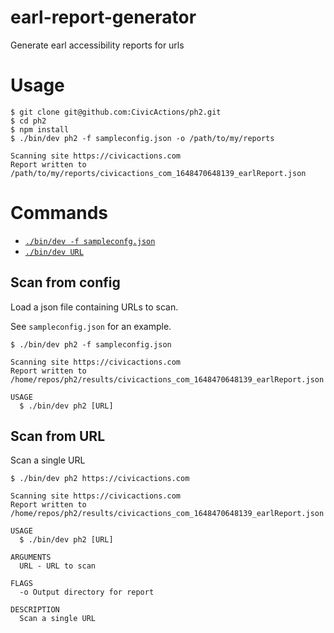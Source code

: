 earl-report-generator
=====================

Generate earl accessibility reports for urls

# Usage
<!-- usage -->
```sh-session
$ git clone git@github.com:CivicActions/ph2.git
$ cd ph2
$ npm install
$ ./bin/dev ph2 -f sampleconfig.json -o /path/to/my/reports

Scanning site https://civicactions.com
Report written to /path/to/my/reports/civicactions_com_1648470648139_earlReport.json
```
<!-- usagestop -->
# Commands
<!-- commands -->
* [`./bin/dev -f sampleconfg.json`](#scan-from-config)
* [`./bin/dev URL`](#scan-from-url)

## Scan from config

Load a json file containing URLs to scan.

See `sampleconfig.json` for an example.

```sh-session
$ ./bin/dev ph2 -f sampleconfig.json

Scanning site https://civicactions.com
Report written to /home/repos/ph2/results/civicactions_com_1648470648139_earlReport.json

USAGE
  $ ./bin/dev ph2 [URL]

```
## Scan from URL

Scan a single URL

```sh-session
$ ./bin/dev ph2 https://civicactions.com

Scanning site https://civicactions.com
Report written to /home/repos/ph2/results/civicactions_com_1648470648139_earlReport.json

USAGE
  $ ./bin/dev ph2 [URL]

ARGUMENTS
  URL - URL to scan

FLAGS
  -o Output directory for report

DESCRIPTION
  Scan a single URL
```
<!-- commandsstop -->

